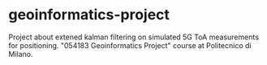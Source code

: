 # geoinformatics-project
Project about extened kalman filtering on simulated 5G ToA measurements for positioning. "054183 Geoinformatics Project" course at Politecnico di Milano. 
